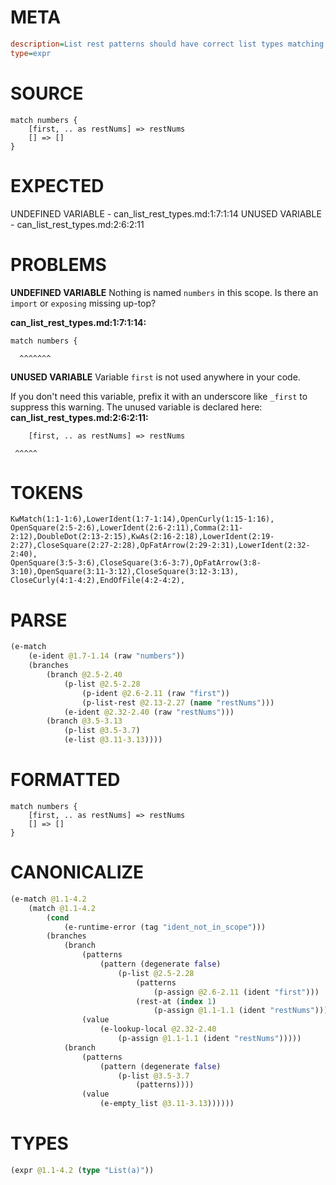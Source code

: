 # META
~~~ini
description=List rest patterns should have correct list types matching element types
type=expr
~~~
# SOURCE
~~~roc
match numbers {
    [first, .. as restNums] => restNums
    [] => []
}
~~~
# EXPECTED
UNDEFINED VARIABLE - can_list_rest_types.md:1:7:1:14
UNUSED VARIABLE - can_list_rest_types.md:2:6:2:11
# PROBLEMS
**UNDEFINED VARIABLE**
Nothing is named `numbers` in this scope.
Is there an `import` or `exposing` missing up-top?

**can_list_rest_types.md:1:7:1:14:**
```roc
match numbers {
```
      ^^^^^^^


**UNUSED VARIABLE**
Variable ``first`` is not used anywhere in your code.

If you don't need this variable, prefix it with an underscore like `_first` to suppress this warning.
The unused variable is declared here:
**can_list_rest_types.md:2:6:2:11:**
```roc
    [first, .. as restNums] => restNums
```
     ^^^^^


# TOKENS
~~~zig
KwMatch(1:1-1:6),LowerIdent(1:7-1:14),OpenCurly(1:15-1:16),
OpenSquare(2:5-2:6),LowerIdent(2:6-2:11),Comma(2:11-2:12),DoubleDot(2:13-2:15),KwAs(2:16-2:18),LowerIdent(2:19-2:27),CloseSquare(2:27-2:28),OpFatArrow(2:29-2:31),LowerIdent(2:32-2:40),
OpenSquare(3:5-3:6),CloseSquare(3:6-3:7),OpFatArrow(3:8-3:10),OpenSquare(3:11-3:12),CloseSquare(3:12-3:13),
CloseCurly(4:1-4:2),EndOfFile(4:2-4:2),
~~~
# PARSE
~~~clojure
(e-match
	(e-ident @1.7-1.14 (raw "numbers"))
	(branches
		(branch @2.5-2.40
			(p-list @2.5-2.28
				(p-ident @2.6-2.11 (raw "first"))
				(p-list-rest @2.13-2.27 (name "restNums")))
			(e-ident @2.32-2.40 (raw "restNums")))
		(branch @3.5-3.13
			(p-list @3.5-3.7)
			(e-list @3.11-3.13))))
~~~
# FORMATTED
~~~roc
match numbers {
	[first, .. as restNums] => restNums
	[] => []
}
~~~
# CANONICALIZE
~~~clojure
(e-match @1.1-4.2
	(match @1.1-4.2
		(cond
			(e-runtime-error (tag "ident_not_in_scope")))
		(branches
			(branch
				(patterns
					(pattern (degenerate false)
						(p-list @2.5-2.28
							(patterns
								(p-assign @2.6-2.11 (ident "first")))
							(rest-at (index 1)
								(p-assign @1.1-1.1 (ident "restNums"))))))
				(value
					(e-lookup-local @2.32-2.40
						(p-assign @1.1-1.1 (ident "restNums")))))
			(branch
				(patterns
					(pattern (degenerate false)
						(p-list @3.5-3.7
							(patterns))))
				(value
					(e-empty_list @3.11-3.13))))))
~~~
# TYPES
~~~clojure
(expr @1.1-4.2 (type "List(a)"))
~~~
